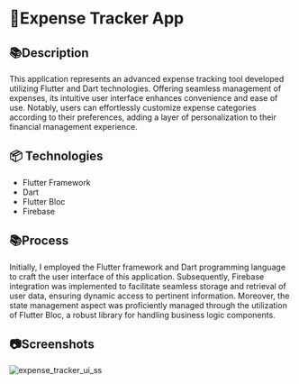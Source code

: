 # 📱Expense Tracker App

## 📚Description

This application represents an advanced expense tracking tool developed utilizing Flutter and Dart technologies. Offering seamless management of expenses, its intuitive user interface enhances convenience and ease of use. Notably, users can effortlessly customize expense categories according to their preferences, adding a layer of personalization to their financial management experience.

## 📦 Technologies
- Flutter Framework
- Dart
- Flutter Bloc
- Firebase


## 📚Process
Initially, I employed the Flutter framework and Dart programming language to craft the user interface of this application. Subsequently, Firebase integration was implemented to facilitate seamless storage and retrieval of user data, ensuring dynamic access to pertinent information. Moreover, the state management aspect was proficiently managed through the utilization of Flutter Bloc, a robust library for handling business logic components.

## 📷Screenshots
![expense_tracker_ui_ss](https://github.com/aswinmohan24/expense_tracker_flutter/assets/156991420/c1b17271-9d39-45c9-9c00-23df54b68a7f)























